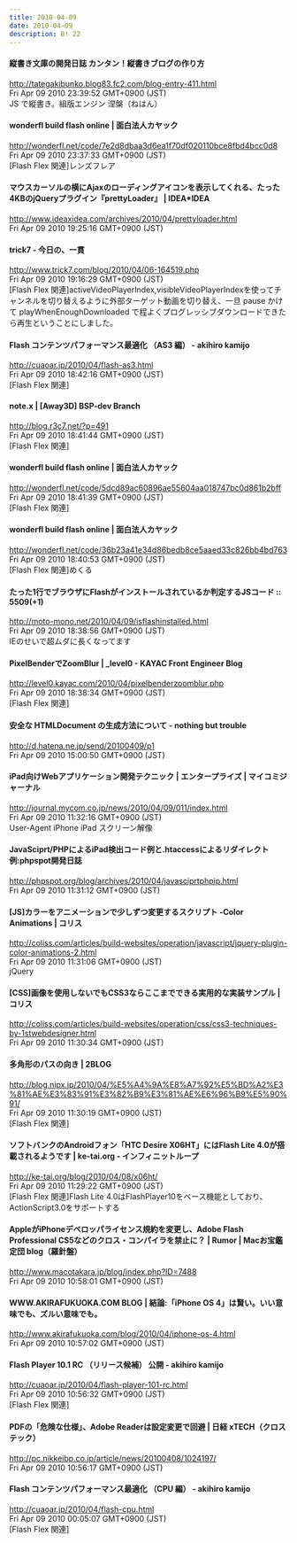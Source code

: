 ```yaml
---
title: 2010-04-09
date: 2010-04-09
description: B! 22
---
```


#### 縦書き文庫の開発日誌 カンタン！縦書きブログの作り方
http://tategakibunko.blog83.fc2.com/blog-entry-411.html<br>
Fri Apr 09 2010 23:39:52 GMT+0900 (JST)<br>
JS で縦書き。組版エンジン 涅槃（ねはん）


#### wonderfl build flash online | 面白法人カヤック
http://wonderfl.net/code/7e2d8dbaa3d6ea1f70df020110bce8fbd4bcc0d8<br>
Fri Apr 09 2010 23:37:33 GMT+0900 (JST)<br>
[Flash Flex 関連]レンズフレア


#### マウスカーソルの横にAjaxのローディングアイコンを表示してくれる、たった4KBのjQueryプラグイン『prettyLoader』 | IDEA*IDEA
http://www.ideaxidea.com/archives/2010/04/prettyloader.html<br>
Fri Apr 09 2010 19:25:16 GMT+0900 (JST)<br>


#### trick7 - 今日の、一貫
http://www.trick7.com/blog/2010/04/06-164519.php<br>
Fri Apr 09 2010 19:16:29 GMT+0900 (JST)<br>
[Flash Flex 関連]activeVideoPlayerIndex,visibleVideoPlayerIndexを使ってチャンネルを切り替えるように外部ターゲット動画を切り替え、一旦 pause かけて playWhenEnoughDownloaded で程よくプログレッシブダウンロードできたら再生ということにしました。


#### Flash コンテンツパフォーマンス最適化 （AS3 編） - akihiro kamijo
http://cuaoar.jp/2010/04/flash-as3.html<br>
Fri Apr 09 2010 18:42:16 GMT+0900 (JST)<br>
[Flash Flex 関連]


#### note.x | [Away3D] BSP-dev Branch
http://blog.r3c7.net/?p=491<br>
Fri Apr 09 2010 18:41:44 GMT+0900 (JST)<br>
[Flash Flex 関連]


#### wonderfl build flash online | 面白法人カヤック
http://wonderfl.net/code/5dcd89ac60896ae55604aa018747bc0d861b2bff<br>
Fri Apr 09 2010 18:41:39 GMT+0900 (JST)<br>
[Flash Flex 関連]


#### wonderfl build flash online | 面白法人カヤック
http://wonderfl.net/code/36b23a41e34d86bedb8ce5aaed33c826bb4bd763<br>
Fri Apr 09 2010 18:40:53 GMT+0900 (JST)<br>
[Flash Flex 関連]めくる


#### たった1行でブラウザにFlashがインストールされているか判定するJSコード :: 5509(+1)
http://moto-mono.net/2010/04/09/isflashinstalled.html<br>
Fri Apr 09 2010 18:38:56 GMT+0900 (JST)<br>
IEのせいで超ムダに長くなってます


#### PixelBenderでZoomBlur | _level0 - KAYAC Front Engineer Blog
http://level0.kayac.com/2010/04/pixelbenderzoomblur.php<br>
Fri Apr 09 2010 18:38:34 GMT+0900 (JST)<br>
[Flash Flex 関連]


####  安全な HTMLDocument の生成方法について - nothing but trouble
http://d.hatena.ne.jp/send/20100409/p1<br>
Fri Apr 09 2010 15:00:50 GMT+0900 (JST)<br>


#### iPad向けWebアプリケーション開発テクニック | エンタープライズ | マイコミジャーナル
http://journal.mycom.co.jp/news/2010/04/09/011/index.html<br>
Fri Apr 09 2010 11:32:16 GMT+0900 (JST)<br>
User-Agent iPhone iPad スクリーン解像


#### JavaSciprt/PHPによるiPad検出コード例と.htaccessによるリダイレクト例:phpspot開発日誌
http://phpspot.org/blog/archives/2010/04/javasciprtphpip.html<br>
Fri Apr 09 2010 11:31:12 GMT+0900 (JST)<br>


####   [JS]カラーをアニメーションで少しずつ変更するスクリプト -Color Animations | コリス
http://coliss.com/articles/build-websites/operation/javascript/jquery-plugin-color-animations-2.html<br>
Fri Apr 09 2010 11:31:06 GMT+0900 (JST)<br>
jQuery


####   [CSS]画像を使用しないでもCSS3ならここまでできる実用的な実装サンプル | コリス
http://coliss.com/articles/build-websites/operation/css/css3-techniques-by-1stwebdesigner.html<br>
Fri Apr 09 2010 11:30:34 GMT+0900 (JST)<br>


#### 多角形のパスの向き | 2BLOG
http://blog.nipx.jp/2010/04/%E5%A4%9A%E8%A7%92%E5%BD%A2%E3%81%AE%E3%83%91%E3%82%B9%E3%81%AE%E6%96%B9%E5%90%91/<br>
Fri Apr 09 2010 11:30:19 GMT+0900 (JST)<br>
[Flash Flex 関連]


#### ソフトバンクのAndroidフォン「HTC Desire X06HT」にはFlash Lite 4.0が搭載されるようです | ke-tai.org - インフィニットループ
http://ke-tai.org/blog/2010/04/08/x06ht/<br>
Fri Apr 09 2010 11:29:22 GMT+0900 (JST)<br>
[Flash Flex 関連]Flash Lite 4.0はFlashPlayer10をベース機能としており、ActionScript3.0をサポートする


#### AppleがiPhoneデベロッパライセンス規約を変更し、Adobe Flash Professional CS5などのクロス・コンパイラを禁止に？ | Rumor | Macお宝鑑定団 blog（羅針盤）
http://www.macotakara.jp/blog/index.php?ID=7488<br>
Fri Apr 09 2010 10:58:01 GMT+0900 (JST)<br>


#### WWW.AKIRAFUKUOKA.COM BLOG | 結論:「iPhone OS 4」は賢い。いい意味でも、ズルい意味でも。
http://www.akirafukuoka.com/blog/2010/04/iphone-os-4.html<br>
Fri Apr 09 2010 10:57:02 GMT+0900 (JST)<br>


#### Flash Player 10.1 RC （リリース候補） 公開 - akihiro kamijo
http://cuaoar.jp/2010/04/flash-player-101-rc.html<br>
Fri Apr 09 2010 10:56:32 GMT+0900 (JST)<br>
[Flash Flex 関連]


#### PDFの「危険な仕様」、Adobe Readerは設定変更で回避 | 日経 xTECH（クロステック）
http://pc.nikkeibp.co.jp/article/news/20100408/1024197/<br>
Fri Apr 09 2010 10:56:17 GMT+0900 (JST)<br>


#### Flash コンテンツパフォーマンス最適化 （CPU 編） - akihiro kamijo
http://cuaoar.jp/2010/04/flash-cpu.html<br>
Fri Apr 09 2010 00:05:07 GMT+0900 (JST)<br>
[Flash Flex 関連]


